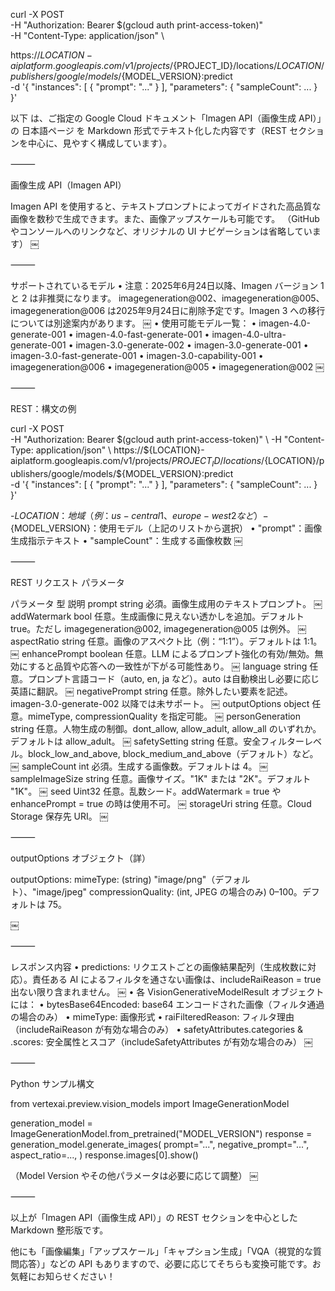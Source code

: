 curl -X POST \
  -H "Authorization: Bearer $(gcloud auth print-access-token)" \
  -H "Content-Type: application/json" \

https://${LOCATION}-aiplatform.googleapis.com/v1/projects/${PROJECT_ID}/locations/${LOCATION}/publishers/google/models/${MODEL_VERSION}:predict \
-d '{
  "instances": [
    {
      "prompt": "..."
    }
  ],
  "parameters": {
    "sampleCount": ...
  }
}'

以下
は、ご指定の Google Cloud ドキュメント「Imagen API（画像生成 API）」の 日本語ページ を Markdown 形式でテキスト化した内容です（REST セクションを中心に、見やすく構成しています）。

⸻

画像生成 API（Imagen API）

Imagen API を使用すると、テキストプロンプトによってガイドされた高品質な画像を数秒で生成できます。また、画像アップスケールも可能です。
（GitHub やコンソールへのリンクなど、オリジナルの UI ナビゲーションは省略しています） ￼

⸻

サポートされているモデル
	•	注意：2025年6月24日以降、Imagen バージョン 1 と 2 は非推奨になります。
imagegeneration@002、imagegeneration@005、imagegeneration@006 は2025年9月24日に削除予定です。Imagen 3 への移行については別途案内があります。 ￼
	•	使用可能モデル一覧：
	•	imagen-4.0-generate-001
	•	imagen-4.0-fast-generate-001
	•	imagen-4.0-ultra-generate-001
	•	imagen-3.0-generate-002
	•	imagen-3.0-generate-001
	•	imagen-3.0-fast-generate-001
	•	imagen-3.0-capability-001
	•	imagegeneration@006
	•	imagegeneration@005
	•	imagegeneration@002 ￼

⸻

REST：構文の例

curl -X POST \
  -H "Authorization: Bearer $(gcloud auth print-access-token)" \
  -H "Content-Type: application/json" \
  https://${LOCATION}-aiplatform.googleapis.com/v1/projects/${PROJECT_ID}/locations/${LOCATION}/publishers/google/models/${MODEL_VERSION}:predict \
  -d '{
    "instances": [
      {
        "prompt": "..."
      }
    ],
    "parameters": {
      "sampleCount": ...
    }
  }'

-${LOCATION}：地域（例：us-central1、europe-west2 など）
-${MODEL_VERSION}：使用モデル（上記のリストから選択）
	•	"prompt"：画像生成指示テキスト
	•	"sampleCount"：生成する画像枚数 ￼

⸻

REST リクエスト パラメータ

パラメータ	型	説明
prompt	string	必須。画像生成用のテキストプロンプト。 ￼
addWatermark	bool	任意。生成画像に見えない透かしを追加。デフォルト true。ただし imagegeneration@002, imagegeneration@005 は例外。 ￼
aspectRatio	string	任意。画像のアスペクト比（例：“1:1”）。デフォルトは 1:1。 ￼
enhancePrompt	boolean	任意。LLM によるプロンプト強化の有効/無効。無効にすると品質や応答への一致性が下がる可能性あり。 ￼
language	string	任意。プロンプト言語コード（auto, en, ja など）。auto は自動検出し必要に応じ英語に翻訳。 ￼
negativePrompt	string	任意。除外したい要素を記述。imagen-3.0-generate-002 以降では未サポート。 ￼
outputOptions	object	任意。mimeType, compressionQuality を指定可能。 ￼
personGeneration	string	任意。人物生成の制御。dont_allow, allow_adult, allow_all のいずれか。デフォルトは allow_adult。 ￼
safetySetting	string	任意。安全フィルターレベル。block_low_and_above, block_medium_and_above（デフォルト）など。 ￼
sampleCount	int	必須。生成する画像数。デフォルトは 4。 ￼
sampleImageSize	string	任意。画像サイズ。"1K" または "2K"。デフォルト "1K"。 ￼
seed	Uint32	任意。乱数シード。addWatermark = true や enhancePrompt = true の時は使用不可。 ￼
storageUri	string	任意。Cloud Storage 保存先 URI。 ￼


⸻

outputOptions オブジェクト（詳）

outputOptions:
  mimeType: (string) "image/png"（デフォルト）、"image/jpeg"
  compressionQuality: (int, JPEG の場合のみ) 0–100。デフォルトは 75。

￼

⸻

レスポンス内容
	•	predictions: リクエストごとの画像結果配列（生成枚数に対応）。責任ある AI によるフィルタを通さない画像は、includeRaiReason = true 出ない限り含まれません。 ￼
	•	各 VisionGenerativeModelResult オブジェクトには：
	•	bytesBase64Encoded: base64 エンコードされた画像（フィルタ通過の場合のみ）
	•	mimeType: 画像形式
	•	raiFilteredReason: フィルタ理由（includeRaiReason が有効な場合のみ）
	•	safetyAttributes.categories & .scores: 安全属性とスコア（includeSafetyAttributes が有効な場合のみ） ￼

⸻

Python サンプル構文

from vertexai.preview.vision_models import ImageGenerationModel

generation_model = ImageGenerationModel.from_pretrained("MODEL_VERSION")
response = generation_model.generate_images(
    prompt="...",
    negative_prompt="...",
    aspect_ratio=...,
)
response.images[0].show()

（Model Version やその他パラメータは必要に応じて調整） ￼

⸻

以上が「Imagen API（画像生成 API）」の REST セクションを中心とした Markdown 整形版です。

他にも「画像編集」「アップスケール」「キャプション生成」「VQA（視覚的な質問応答）」などの API もありますので、必要に応じてそちらも変換可能です。お気軽にお知らせください！